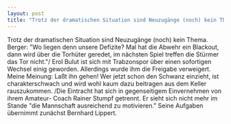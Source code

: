 ```yaml
---
layout: post
title: "Trotz der dramatischen Situation sind Neuzugänge (noch) kein Thema."
---
```


Trotz der dramatischen Situation sind Neuzugänge (noch) kein Thema. Berger: "Wo liegen denn unsere Defizite? Mal hat die Abwehr ein Blackout, dann wird über die Torhüter geredet, im nächsten Spiel treffen die Stürmer das Tor nicht."/ Erol Bulut ist sich mit Trabzonspor über einen sofortigen Wechsel einig geworden. Allerdings wurde ihm die Freigabe verweigert. Meine Meinung: Laßt ihn gehen! Wer jetzt schon den Schwanz einzieht, ist charakterschwach und wird wohl kaum dazu beitragen aus dem Keller rauszukommen. /Die Eintracht hat sich in gegenseitigem Einvernehmen von ihrem Amateur- Coach Rainer Stumpf getrennt. Er sieht sich nicht mehr im Stande "die Mannschaft ausreichend zu motivieren." Seine Aufgaben übernimmt zunächst Bernhard Lippert.
